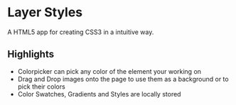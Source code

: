 Layer Styles
============

A HTML5 app for creating CSS3 in a intuitive way.

Highlights
----------

- Colorpicker can pick any color of the element your working on
- Drag and Drop images onto the page to use them as a background or to pick their colors
- Color Swatches, Gradients and Styles are locally stored